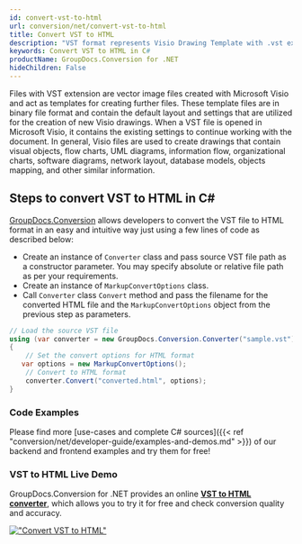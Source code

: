 ```yaml
---
id: convert-vst-to-html
url: conversion/net/convert-vst-to-html
title: Convert VST to HTML
description: "VST format represents Visio Drawing Template with .vst extension. Learn how to convert VST to HTML file programmatically in C# language using GroupDocs.Conversion for .NET library."
keywords: Convert VST to HTML in C#
productName: GroupDocs.Conversion for .NET
hideChildren: False
---
```


Files with VST extension are vector image files created with Microsoft Visio and act as templates for creating further files. These template files are in binary file format and contain the default layout and settings that are utilized for the creation of new Visio drawings. When a VST file is opened in Microsoft Visio, it contains the existing settings to continue working with the document. In general, Visio files are used to create drawings that contain visual objects, flow charts, UML diagrams, information flow, organizational charts, software diagrams, network layout, database models, objects mapping, and other similar information.

## Steps to convert VST to HTML in C#

[GroupDocs.Conversion](https://products.groupdocs.com/conversion/net) allows developers to convert the VST file to HTML format in an easy and intuitive way just using a few lines of code as described below:

* Create an instance of `Converter` class and pass source VST file path as a constructor parameter. You may specify absolute or relative file path as per your requirements. 
* Create an instance of `MarkupConvertOptions` class.
* Call `Converter` class `Convert` method and pass the filename for the converted HTML file and the `MarkupConvertOptions` object from the previous step as parameters.

```csharp
// Load the source VST file
using (var converter = new GroupDocs.Conversion.Converter("sample.vst"))
{
    // Set the convert options for HTML format
   var options = new MarkupConvertOptions();
    // Convert to HTML format
    converter.Convert("converted.html", options);
}
```

### Code Examples

Please find more [use-cases and complete C# sources]({{< ref "conversion/net/developer-guide/examples-and-demos.md" >}}) of our backend and frontend examples and try them for free!

### VST to HTML Live Demo

GroupDocs.Conversion for .NET provides an online [**VST to HTML converter**](https://products.groupdocs.app/conversion/vst-to-html), which allows you to try it for free and check conversion quality and accuracy.

[!["Convert VST to HTML"](conversion/net/images/convert-to-html/convert-vst-to-html.png)](https://products.groupdocs.app/conversion/vst-to-html)